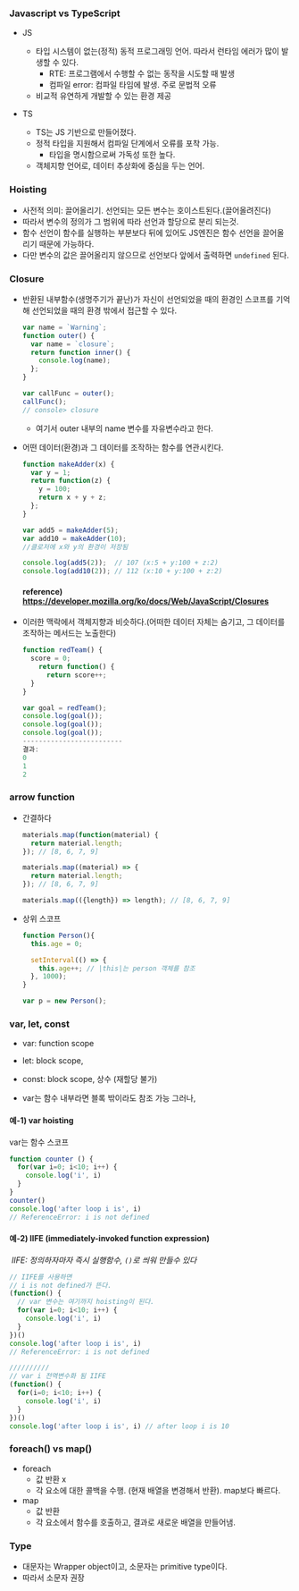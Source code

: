 ### Javascript vs TypeScript

* JS
  * 타입 시스템이 없는(정적) 동적 프로그래밍 언어. 따라서 런타임 에러가 많이 발생할 수 있다.
    * RTE: 프로그램에서 수행할 수 없는 동작을 시도할 때 발생
    * 컴파일 error: 컴파일 타임에 발생. 주로 문법적 오류
  * 비교적 유연하게 개발할 수 있는 환경 제공



* TS
  * TS는 JS 기반으로 만들어졌다.
  * 정적 타입을 지원해서 컴파일 단계에서 오류를 포착 가능.
    * 타입을 명시함으로써 가독성 또한 높다.
  * 객체지향 언어로, 데이터 추상화에 중심을 두는 언어.



### Hoisting

- 사전적 의미: 끌어올리기. 선언되는 모든 변수는 호이스트된다.(끌어올려진다)
- 따라서 변수의 정의가 그 범위에 따라 선언과 할당으로 분리 되는것.
- 함수 선언이 함수를 실행하는 부분보다 뒤에 있어도 JS엔진은 함수 선언을 끌어올리기 때문에 가능하다.
- 다만 변수의 값은 끌어올리지 않으므로 선언보다 앞에서 출력하면 `undefined` 된다.



### Closure

* 반환된 내부함수(생명주기가 끝난)가 자신이 선언되었을 때의 환경인 스코프를 기억해 선언되었을 때의 환경 밖에서 접근할 수 있다.

  ```javascript
  var name = `Warning`;
  function outer() {
    var name = `closure`;
    return function inner() {
      console.log(name);
    };
  }
  
  var callFunc = outer();
  callFunc();
  // console> closure
  ```

  * 여기서 outer 내부의 name 변수를 자유변수라고 한다.




* 어떤 데이터(환경)과 그 데이터를 조작하는 함수를 연관시킨다.

  ``` javascript
  function makeAdder(x) {
    var y = 1;
    return function(z) {
      y = 100;
      return x + y + z;
    };
  }
  
  var add5 = makeAdder(5);
  var add10 = makeAdder(10);
  //클로저에 x와 y의 환경이 저장됨
  
  console.log(add5(2));  // 107 (x:5 + y:100 + z:2)
  console.log(add10(2)); // 112 (x:10 + y:100 + z:2)
  ```

  #### reference) https://developer.mozilla.org/ko/docs/Web/JavaScript/Closures

  

* 이러한 맥락에서 객체지향과 비슷하다.(어떠한 데이터 자체는 숨기고, 그 데이터를 조작하는 메서드는 노출한다)

  ``` javascript
  function redTeam() {
  	score = 0;
      return function() {
      	return score++;
  	}
  }
  
  var goal = redTeam();
  console.log(goal());
  console.log(goal());
  console.log(goal());
  -------------------------
  결과:
  0
  1
  2
  ```



### arrow function

* 간결하다

  ``` javascript
  materials.map(function(material) { 
    return material.length; 
  }); // [8, 6, 7, 9]
  
  materials.map((material) => {
    return material.length;
  }); // [8, 6, 7, 9]
  
  materials.map(({length}) => length); // [8, 6, 7, 9]
  ```

* 상위 스코프

  ```javascript
  function Person(){
    this.age = 0;
  
    setInterval(() => {
      this.age++; // |this|는 person 객체를 참조
    }, 1000);
  }
  
  var p = new Person();
  ```



### var, let, const

* var: function scope

* let: block scope,

* const: block scope, 상수 (재할당 불가)

* var는 함수 내부라면 블록 밖이라도 참조 가능 그러나,

  

#### 예-1) var hoisting

var는 함수 스코프

```javascript
function counter () {
  for(var i=0; i<10; i++) {
    console.log('i', i)
  }
}
counter()
console.log('after loop i is', i) 
// ReferenceError: i is not defined
```

#### 예-2) IIFE (immediately-invoked function expression)

​		*IIFE: 정의하자마자 즉시 실행함수, `()`로 씌워 만들수 있다*

```javascript
// IIFE를 사용하면
// i is not defined가 뜬다.
(function() {
  // var 변수는 여기까지 hoisting이 된다.
  for(var i=0; i<10; i++) {
    console.log('i', i)
  }
})()
console.log('after loop i is', i) 
// ReferenceError: i is not defined

//////////
// var i 전역변수화 됨 IIFE
(function() {
  for(i=0; i<10; i++) {
    console.log('i', i)
  }
})()
console.log('after loop i is', i) // after loop i is 10
```



### foreach() vs map()

* foreach
  * 값 반환 x
  * 각 요소에 대한 콜백을 수행. (현재 배열을 변경해서 반환). map보다 빠르다.
* map
  * 값 반환
  * 각 요소에서 함수를 호출하고, 결과로 새로운 배열을 만들어냄.



### Type

* 대문자는 Wrapper object이고, 소문자는 primitive type이다.
* 따라서 소문자 권장



